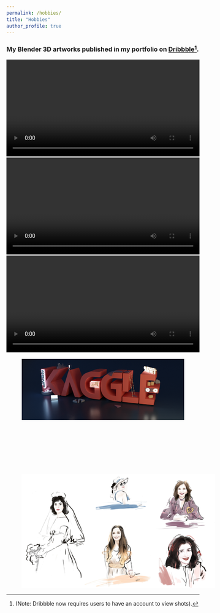 ```yaml
---
permalink: /hobbies/
title: "Hobbies"
author_profile: true
---
```


### My Blender 3D artworks published in my portfolio on [Dribbble](https://dribbble.com/HaibinGuan)[^1]. 



<video  style="width: 100%" controls autoplay>
  <source src="/assets/images/2025.mp4"  type="video/mp4">
</video>
<br> 

<video  style="width: 100%" controls autoplay>
  <source src="/assets/images/2020.mp4"  type="video/mp4">
</video>
<br> 
<video  style="width: 100%" controls autoplay>
  <source src="/assets/images/2020diff3.mp4"  type="video/mp4">
</video>
<br> 

<figure  class="align-center">
  <img src="/assets/images/KAGGLE_SURVEY.png" alt="" width="1100">
</figure>

<figure style="width: 100%" class="align-center">
  <img src="/assets/images/office_9.png" alt="">
</figure>

<figure style="width: 100%" class="align-center">
  <img src="/assets/images/bedroom3.png" alt="">
</figure>

<figure style="width: 100%" class="align-center">
  <img src="/assets/images/diningroom.png" alt="">
</figure>

<figure style="width: 100%" class="align-center">
  <img src="/assets/images/livingroom.png" alt="">
</figure>

[^1]: (Note: Dribbble now requires users to have an account to view shots).

<figure style="width: 100%" class="align-center">
  <img src="/assets/images/drawing.png" alt="">
</figure>
